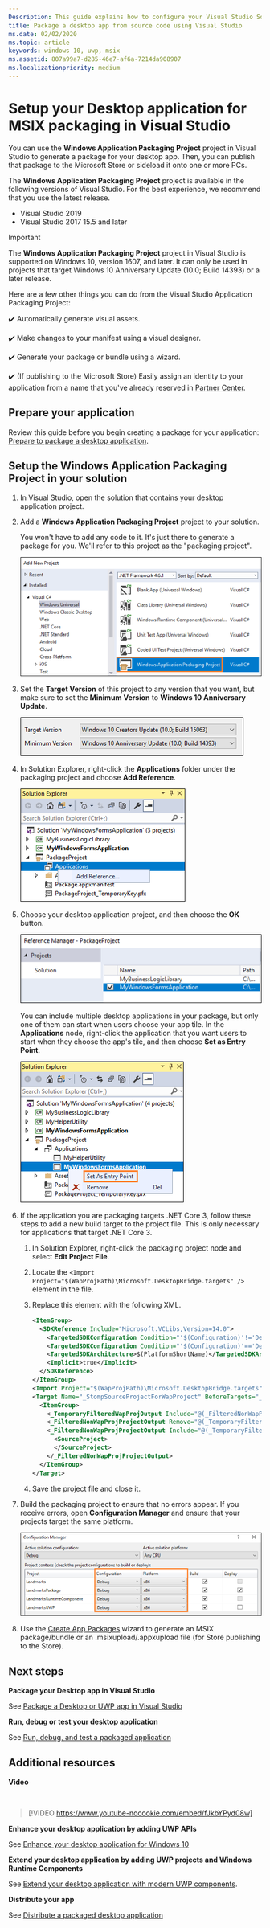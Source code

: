 ```yaml
---
Description: This guide explains how to configure your Visual Studio Solution to edit, debug, and package desktop application.
title: Package a desktop app from source code using Visual Studio
ms.date: 02/02/2020
ms.topic: article
keywords: windows 10, uwp, msix
ms.assetid: 807a99a7-d285-46e7-af6a-7214da908907
ms.localizationpriority: medium
---
```


# Setup your Desktop application for MSIX packaging in Visual Studio

You can use the **Windows Application Packaging Project** project in Visual Studio to generate a package for your desktop app. Then, you can publish that package to the Microsoft Store or sideload it onto one or more PCs.

The **Windows Application Packaging Project** project is available in the following versions of Visual Studio. For the best experience, we recommend that you use the latest release.

* Visual Studio 2019
* Visual Studio 2017 15.5 and later

> [!IMPORTANT]
> The **Windows Application Packaging Project** project in Visual Studio is supported on Windows 10, version 1607, and later. It can only be used in projects that target Windows 10 Anniversary Update (10.0; Build 14393) or a later release.

Here are a few other things you can do from the Visual Studio Application Packaging Project:

:heavy_check_mark: Automatically generate visual assets.

:heavy_check_mark: Make changes to your manifest using a visual designer.

:heavy_check_mark: Generate your package or bundle using a wizard.

:heavy_check_mark: (If publishing to the Microsoft Store) Easily assign an identity to your application from a name that you've already reserved in [Partner Center](https://partner.microsoft.com/dashboard).


## Prepare your application

Review this guide before you begin creating a package for your application: [Prepare to package a desktop application](desktop-to-uwp-prepare.md).

<a id="new-packaging-project"/>

## Setup the Windows Application Packaging Project in your solution

1. In Visual Studio, open the solution that contains your desktop application project.

2. Add a **Windows Application Packaging Project** project to your solution.

   You won't have to add any code to it. It's just there to generate a package for you. We'll refer to this project as the "packaging project".

   ![Packaging project](images/packaging-project.png)

3. Set the **Target Version** of this project to any version that you want, but make sure to set the **Minimum Version** to **Windows 10 Anniversary Update**.

   ![Packaging version selector dialog box](images/packaging-version.png)

4. In Solution Explorer, right-click the **Applications** folder under the packaging project and choose **Add Reference**.

   ![Add Project Reference](images/add-project-reference.png)

5. Choose your desktop application project, and then choose the **OK** button.

   ![Desktop project](images/reference-project.png)

   You can include multiple desktop applications in your package, but only one of them can start when users choose your app tile. In the **Applications** node, right-click the application that you want users to start when they choose the app's tile, and then choose **Set as Entry Point**.

   ![Set entry point](images/entry-point-set.png)

6. If the application you are packaging targets .NET Core 3, follow these steps to add a new build target to the project file. This is only necessary for applications that target .NET Core 3.  

    1. In Solution Explorer, right-click the packaging project node and select **Edit Project File**.

    2. Locate the `<Import Project="$(WapProjPath)\Microsoft.DesktopBridge.targets" />` element in the file.

    3. Replace this element with the following XML.

        ``` xml
        <ItemGroup>
          <SDKReference Include="Microsoft.VCLibs,Version=14.0">
            <TargetedSDKConfiguration Condition="'$(Configuration)'!='Debug'">Retail</TargetedSDKConfiguration>
            <TargetedSDKConfiguration Condition="'$(Configuration)'=='Debug'">Debug</TargetedSDKConfiguration>
            <TargetedSDKArchitecture>$(PlatformShortName)</TargetedSDKArchitecture>
            <Implicit>true</Implicit>
          </SDKReference>
        </ItemGroup>
        <Import Project="$(WapProjPath)\Microsoft.DesktopBridge.targets" />
        <Target Name="_StompSourceProjectForWapProject" BeforeTargets="_ConvertItems">
          <ItemGroup>
            <_TemporaryFilteredWapProjOutput Include="@(_FilteredNonWapProjProjectOutput)" />
            <_FilteredNonWapProjProjectOutput Remove="@(_TemporaryFilteredWapProjOutput)" />
            <_FilteredNonWapProjProjectOutput Include="@(_TemporaryFilteredWapProjOutput)">
              <SourceProject>
              </SourceProject>
            </_FilteredNonWapProjProjectOutput>
          </ItemGroup>
        </Target>
        ```

    4. Save the project file and close it.

7. Build the packaging project to ensure that no errors appear. If you receive errors, open **Configuration Manager** and ensure that your projects target the same platform.

   ![Config manager](images/config-manager.png)

8. Use the [Create App Packages](../package/packaging-uwp-apps.md) wizard to generate an MSIX package/bundle or an .msixupload/.appxupload file (for Store publishing to the Store).


## Next steps

**Package your Desktop app in Visual Studio**

See [Package a Desktop or UWP app in Visual Studio](../package/packaging-uwp-apps.md)

**Run, debug or test your desktop application**

See [Run, debug, and test a packaged application](desktop-to-uwp-debug.md)

## Additional resources

**Video**

&nbsp;
> [!VIDEO https://www.youtube-nocookie.com/embed/fJkbYPyd08w]

**Enhance your desktop application by adding UWP APIs**

See [Enhance your desktop application for Windows 10](https://docs.microsoft.com/windows/apps/desktop/modernize/desktop-to-uwp-enhance)

**Extend your desktop application by adding UWP projects and Windows Runtime Components**

See [Extend your desktop application with modern UWP components](https://docs.microsoft.com/windows/apps/desktop/modernize/desktop-to-uwp-extend).

**Distribute your app**

See [Distribute a packaged desktop application](https://docs.microsoft.com/windows/apps/desktop/modernize/desktop-to-uwp-distribute)

